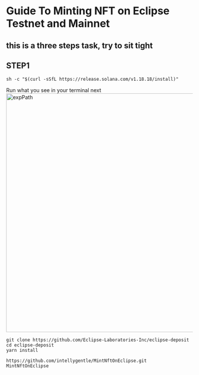 # Guide To Minting NFT on Eclipse Testnet and Mainnet

## this is a three steps task, try to sit tight

## STEP1

```
sh -c "$(curl -sSfL https://release.solana.com/v1.18.18/install)"
```
Run what you see in your terminal next
<img width="643" alt="expPath" src="https://github.com/user-attachments/assets/2a0fa0f4-aa79-4e70-86ed-4c068fd17cb8">



```
git clone https://github.com/Eclipse-Laboratories-Inc/eclipse-deposit
cd eclipse-deposit
yarn install
```
```
https://github.com/intellygentle/MintNftOnEclipse.git
MintNftOnEclipse
```
 

